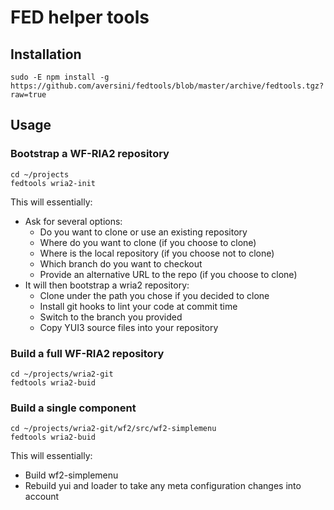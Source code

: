 # FED helper tools

## Installation

```
sudo -E npm install -g https://github.com/aversini/fedtools/blob/master/archive/fedtools.tgz?raw=true
```

## Usage

### Bootstrap a WF-RIA2 repository

```
cd ~/projects
fedtools wria2-init
```
This will essentially:

  - Ask for several options:
    - Do you want to clone or use an existing repository
    - Where do you want to clone (if you choose to clone)
    - Where is the local repository (if you choose not to clone)
    - Which branch do you want to checkout
    - Provide an alternative URL to the repo (if you choose to clone)
  - It will then bootstrap a wria2 repository:
    - Clone under the path you chose if you decided to clone
    - Install git hooks to lint your code at commit time
    - Switch to the branch you provided
    - Copy YUI3 source files into your repository

### Build a full WF-RIA2 repository

```
cd ~/projects/wria2-git
fedtools wria2-buid
```

### Build a single component

```
cd ~/projects/wria2-git/wf2/src/wf2-simplemenu
fedtools wria2-buid
```
This will essentially:

  - Build wf2-simplemenu
  - Rebuild yui and loader to take any meta configuration changes into account

